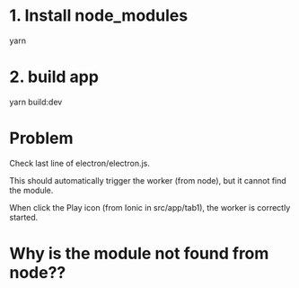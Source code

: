 # 1. Install node_modules

yarn

# 2. build app

yarn build:dev

# Problem

Check last line of electron/electron.js.

This should automatically trigger the worker (from node), but it cannot find the module.

When click the Play icon (from Ionic in src/app/tab1), the worker is correctly started.

# Why is the module not found from node??